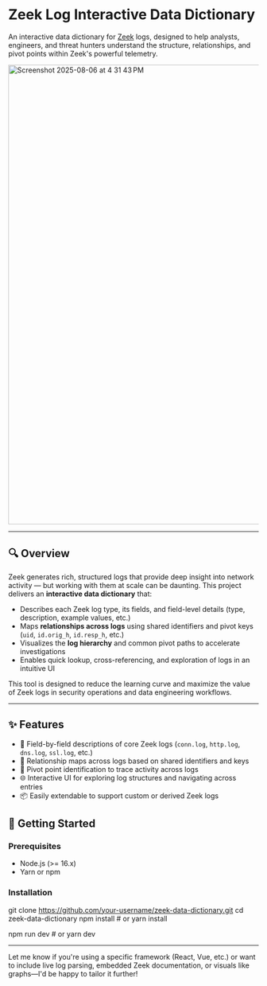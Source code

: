 # Zeek Log Interactive Data Dictionary

An interactive data dictionary for [Zeek](https://zeek.org/) logs, designed to help analysts, engineers, and threat hunters understand the structure, relationships, and pivot points within Zeek's powerful telemetry.

<img width="1681" height="924" alt="Screenshot 2025-08-06 at 4 31 43 PM" src="https://github.com/user-attachments/assets/04e79e07-5250-4a55-be0b-1160b015cec1" />

---

## 🔍 Overview

Zeek generates rich, structured logs that provide deep insight into network activity — but working with them at scale can be daunting. This project delivers an **interactive data dictionary** that:

- Describes each Zeek log type, its fields, and field-level details (type, description, example values, etc.)
- Maps **relationships across logs** using shared identifiers and pivot keys (`uid`, `id.orig_h`, `id.resp_h`, etc.)
- Visualizes the **log hierarchy** and common pivot paths to accelerate investigations
- Enables quick lookup, cross-referencing, and exploration of logs in an intuitive UI

This tool is designed to reduce the learning curve and maximize the value of Zeek logs in security operations and data engineering workflows.

---

## ✨ Features

- 📖 Field-by-field descriptions of core Zeek logs (`conn.log`, `http.log`, `dns.log`, `ssl.log`, etc.)
- 🔗 Relationship maps across logs based on shared identifiers and keys
- 🧭 Pivot point identification to trace activity across logs
- 🌐 Interactive UI for exploring log structures and navigating across entries
- 📦 Easily extendable to support custom or derived Zeek logs


## 🚀 Getting Started

### Prerequisites

- Node.js (>= 16.x)  
- Yarn or npm

### Installation

git clone https://github.com/your-username/zeek-data-dictionary.git
cd zeek-data-dictionary
npm install   # or yarn install

npm run dev   # or yarn dev

---

Let me know if you're using a specific framework (React, Vue, etc.) or want to include live log parsing, embedded Zeek documentation, or visuals like graphs—I'd be happy to tailor it further!
